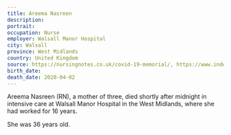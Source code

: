 ```yaml
---
title: Areema Nasreen
description: 
portrait: 
occupation: Nurse
employer: Walsall Manor Hospital
city: Walsall
province: West Midlands
country: United Kingdom
source: https://nursingnotes.co.uk/covid-19-memorial/, https://www.independent.co.uk/news/uk/home-news/areema-nasreen-coronavirus-nurse-death-walsall-manor-hospital-nhs-ventilator-a9444881.html
birth_date: 
death_date: 2020-04-02
---
```


Areema Nasreen (RN), a mother of three, died shortly after midnight in intensive care at Walsall Manor Hospital in the West Midlands, where she had worked for 16 years.

She was 36 years old.